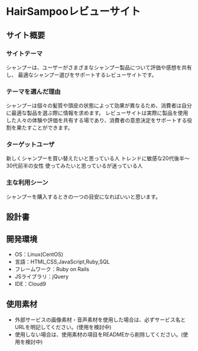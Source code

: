 # HairSampooレビューサイト

## サイト概要
### サイトテーマ
シャンプーは、ユーザーがさまざまなシャンプー製品について評価や感想を共有し、
最適なシャンプー選びをサポートするレビューサイトです。

### テーマを選んだ理由
シャンプーは個々の髪質や頭皮の状態によって効果が異なるため、消費者は自分に最適な製品を選ぶ際に情報を求めます。
レビューサイトは実際に製品を使用した人々の体験や評価を共有する場であり、消費者の意思決定をサポートする役割を果たすことができます。

### ターゲットユーザ
新しくシャンプーを買い替えたいと思っている人
トレンドに敏感な20代後半〜30代前半の女性
使ってみたいと思っているが迷っている人

### 主な利用シーン
シャンプーを購入するときの一つの目安になればいいと思います。

## 設計書


## 開発環境
- OS：Linux(CentOS)
- 言語：HTML,CSS,JavaScript,Ruby,SQL
- フレームワーク：Ruby on Rails
- JSライブラリ：jQuery
- IDE：Cloud9

## 使用素材
- 外部サービスの画像素材・音声素材を使用した場合は、必ずサービス名とURLを明記してください。(使用を検討中)
- 使用しない場合は、使用素材の項目をREADMEから削除してください。(使用を検討中)